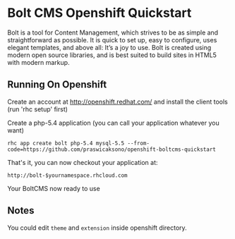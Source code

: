 Bolt CMS Openshift Quickstart
===

Bolt is a tool for Content Management, which strives to be as simple and straightforward as possible. It is quick to set up, easy to configure, uses elegant templates, and above all: It’s a joy to use. Bolt is created using modern open source libraries, and is best suited to build sites in HTML5 with modern markup.

Running On Openshift
---
Create an account at http://openshift.redhat.com/ and install the client tools (run 'rhc setup' first)

Create a php-5.4 application (you can call your application whatever you want)

    rhc app create bolt php-5.4 mysql-5.5 --from-code=https://github.com/praswicaksono/openshift-boltcms-quickstart

That's it, you can now checkout your application at:

    http://bolt-$yournamespace.rhcloud.com

Your BoltCMS now ready to use

Notes
---
You could edit `theme` and `extension` inside openshift directory.
